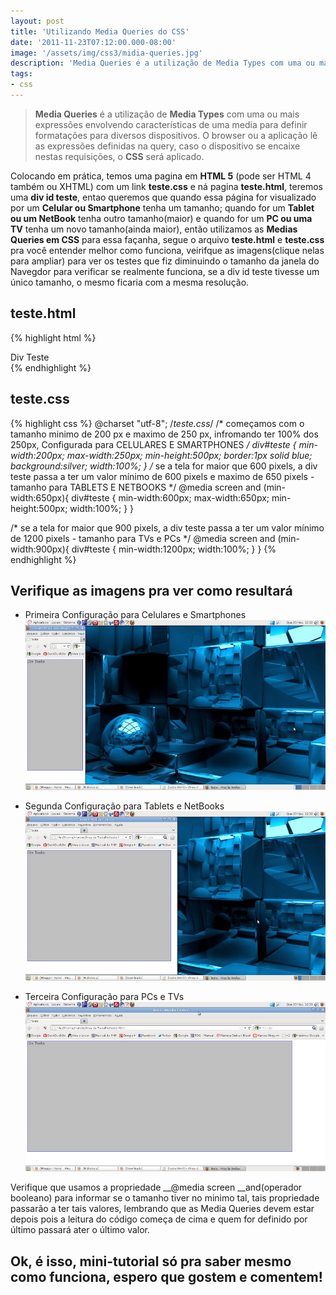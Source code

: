 ```yaml
---
layout: post
title: 'Utilizando Media Queries do CSS'
date: '2011-11-23T07:12:00.000-08:00'
image: '/assets/img/css3/midia-queries.jpg'
description: 'Media Queries é a utilização de Media Types com uma ou mais expressões envolvendo características de uma media para definir formatações para diversos dispositivos.'
tags:
- css
---
```


> __Media Queries__ é a utilização de __Media Types__ com uma ou mais expressões envolvendo características de uma media para definir formatações para diversos dispositivos. O browser ou a aplicação lê as expressões definidas na query, caso o dispositivo se encaixe nestas requisições, o __CSS__ será aplicado.

Colocando em prática, temos uma pagina em __HTML 5__ (pode ser HTML 4 também ou XHTML) com um link __teste.css__ e ná pagina __teste.html__, teremos uma __div id teste__, entao queremos que quando essa página for visualizado por um __Celular ou Smartphone__ tenha um tamanho; quando for um __Tablet ou um NetBook__ tenha outro tamanho(maior) e quando for um __PC ou uma TV__ tenha um novo tamanho(ainda maior), então utilizamos as __Medias Queries em CSS__ para essa façanha, segue o arquivo __teste.html__ e __teste.css__ pra você entender melhor como funciona, veirifque as imagens(clique nelas para ampliar) para ver os testes que fiz diminuindo o tamanho da janela do Navegdor para verificar se realmente funciona, se a div id teste tivesse um único tamanho, o mesmo ficaria com a mesma resolução.

## teste.html
{% highlight html %}
<!DOCTYPE html>
<html lang="pt-br">
    <head>
        <meta charset="utf-8" />
        <link rel="stylesheet" type="text/css" href="teste.css">
        <title>Teste</title>       
    </head>       
<body>
    <div id="teste">
        Div Teste
    </div><!--TESTE-->
</body>
</html>
{% endhighlight %}

## teste.css
{% highlight css %}
@charset "utf-8";
/*teste.css*/
/* começamos com o tamanho minimo de 200 px e maximo de 250 px, infromando ter 100% dos 250px, Configurada para CELULARES E SMARTPHONES */
div#teste {
           min-width:200px;
           max-width:250px;
           min-height:500px;
           border:1px solid blue;
           background:silver;
           width:100%;
          }
/* se a tela for maior que 600 pixels, a div teste passa a ter um valor mínimo de 600 pixels e maximo de 650 pixels - tamanho para TABLETS E NETBOOKS */
@media screen and (min-width:650px){
div#teste {
           min-width:600px;
           max-width:650px;
           min-height:500px;
           width:100%;
          }
}

/* se a tela for maior que 900 pixels, a div teste passa a ter um valor mínimo de 1200 pixels - tamanho para TVs e PCs */
@media screen and (min-width:900px){
div#teste {
           min-width:1200px;
           width:100%;
          }
}
{% endhighlight %}

## Verifique as imagens pra ver como resultará

- Primeira Configuração para Celulares e Smartphones
![Utilizando Media Queries do CSS](/assets/img/css3/celular.jpg "Utilizando Media Queries do CSS")

- Segunda Configuração para Tablets e NetBooks
![Utilizando Media Queries do CSS](/assets/img/css3/tablets.jpg "Utilizando Media Queries do CSS")

- Terceira Configuração para PCs e TVs
![Utilizando Media Queries do CSS](/assets/img/css3/pc.jpg "Utilizando Media Queries do CSS")

Verifique que usamos a propriedade __@media screen __and(operador booleano) para informar se o tamanho tiver no minimo tal, tais propriedade passarão a ter tais valores, lembrando que as Media Queries devem estar depois pois a leitura do código começa de cima e quem for definido por último passará ater o último valor.

## Ok, é isso, mini-tutorial só pra saber mesmo como funciona, espero que gostem e comentem!

<script async src="https://pagead2.googlesyndication.com/pagead/js/adsbygoogle.js"></script>

<!-- Informat -->
<ins class="adsbygoogle"
 style="display:block"
 data-ad-client="ca-pub-2838251107855362"
 data-ad-slot="2327980059"
 data-ad-format="auto"
 data-full-width-responsive="true"></ins>

<script>
(adsbygoogle = window.adsbygoogle || []).push({});
</script>



